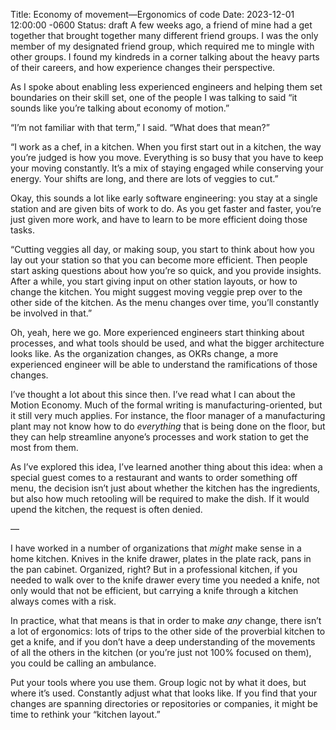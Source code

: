 Title: Economy of movement—Ergonomics of code
Date: 2023-12-01 12:00:00 -0600
Status: draft
A few weeks ago, a friend of mine had a get together that brought together many different friend groups. I was the only member of my designated friend group, which required me to mingle with other groups. I found my kindreds in a corner talking about the heavy parts of their careers, and how experience changes their perspective.

As I spoke about enabling less experienced engineers and helping them set boundaries on their skill set, one of the people I was talking to said “it sounds like you’re talking about economy of motion.”

“I’m not familiar with that term,” I said. “What does that mean?”

“I work as a chef, in a kitchen. When you first start out in a kitchen, the way you’re judged is how you move. Everything is so busy that you have to keep your moving constantly. It’s a mix of staying engaged while conserving your energy. Your shifts are long, and there are lots of veggies to cut.”

Okay, this sounds a lot like early software engineering: you stay at a single station and are given bits of work to do. As you get faster and faster, you’re just given more work, and have to learn to be more efficient doing those tasks.

“Cutting veggies all day, or making soup, you start to think about how you lay out your station so that you can become more efficient. Then people start asking questions about how you’re so quick, and you provide insights. After a while, you start giving input on other station layouts, or how to change the kitchen. You might suggest moving veggie prep over to the other side of the kitchen. As the menu changes over time, you’ll constantly be involved in that.”

Oh, yeah, here we go. More experienced engineers start thinking about processes, and what tools should be used, and what the bigger architecture looks like. As the organization changes, as OKRs change, a more experienced engineer will be able to understand the ramifications of those changes.

I’ve thought a lot about this since then. I’ve read what I can about the Motion Economy. Much of the formal writing is manufacturing-oriented, but it still very much applies. For instance, the floor manager of a manufacturing plant may not know how to do _everything_ that is being done on the floor, but they can help streamline anyone’s processes and work station to get the most from them.

As I’ve explored this idea, I’ve learned another thing about this idea: when a special guest comes to a restaurant and wants to order something off menu, the decision isn’t just about whether the kitchen has the ingredients, but also how much retooling will be required to make the dish. If it would upend the kitchen, the request is often denied.

—

I have worked in a number of organizations that _might_ make sense in a home kitchen. Knives in the knife drawer, plates in the plate rack, pans in the pan cabinet. Organized, right? But in a professional kitchen, if you needed to walk over to the knife drawer every time you needed a knife, not only would that not be efficient, but carrying a knife through a kitchen always comes with a risk.

In practice, what that means is that in order to make _any_ change, there isn’t a lot of ergonomics: lots of trips to the other side of the proverbial kitchen to get a knife, and if you don’t have a deep understanding of the movements of all the others in the kitchen (or you’re just not 100% focused on them), you could be calling an ambulance.

Put your tools where you use them. Group logic not by what it does, but where it’s used. Constantly adjust what that looks like. If you find that your changes are spanning directories or repositories or companies, it might be time to rethink your “kitchen layout.”